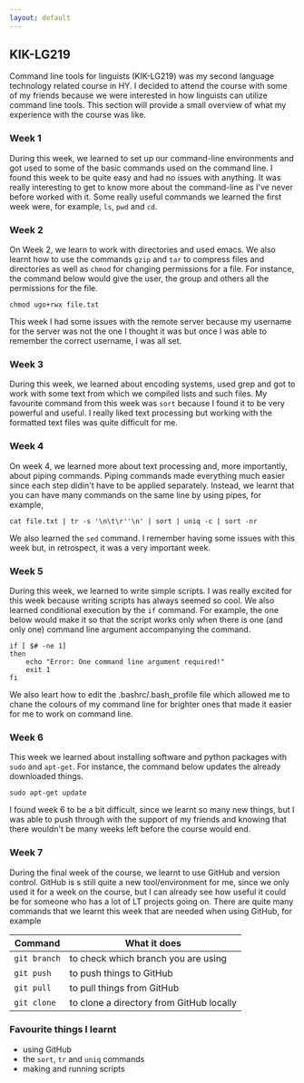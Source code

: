 ```yaml
---
layout: default
---
```


## KIK-LG219

Command line tools for linguists (KIK-LG219) was my second language technology related course in HY. I decided to attend the course with some of my friends because we were interested in how linguists can utilize command line tools. This section will provide a small overview of what my experience with the course was like.

### Week 1

During this week, we learned to set up our command-line environments and got used to some of the basic commands used on the command line. I found this week to be quite easy and had no issues with anything. It was really interesting to get to know more about the command-line as I've never before worked with it. Some really useful commands we learned the first week were, for example, `ls`, `pwd` and `cd`.

### Week 2

On Week 2, we learn to work with directories and used emacs. We also learnt how to use the commands `gzip` and `tar` to compress files and directories as well as `chmod` for changing permissions for a file. For instance, the command below would give the user, the group and others all the permissions for the file.

```
chmod ugo+rwx file.txt
```

This week I had some issues with the remote server because my username for the server was not the one I thought it was but once I was able to remember the correct username, I was all set.

### Week 3

During this week, we learned about encoding systems, used grep and got to work with some text from which we compiled lists and such files. My favourite command from this week was `sort` because I found it to be very powerful and useful. I really liked text processing but working with the formatted text files was quite difficult for me.

### Week 4

On week 4, we learned more about text processing and, more importantly, about piping commands. Piping commands made everything much easier since each step didin't have to be applied separately. Instead, we learnt that you can have many commands on the same line by using pipes, for example,

```
cat file.txt | tr -s '\n\t\r''\n' | sort | uniq -c | sort -nr
```

We also learned the `sed` command. I remember having some issues with this week but, in retrospect, it was a very important week.

### Week 5

During this week, we learned to write simple scripts. I was really excited for this week because writing scripts has always seemed so cool. We also learned conditional execution by the `if` command. For example, the one below would make it so that the script works only when there is one (and only one) command line argument accompanying the command.

```
if [ $# -ne 1]
then
	echo "Error: One command line argument required!"
	exit 1
fi
```

We also leart how to edit the .bashrc/.bash_profile file which allowed me to chane the colours of my command line for brighter ones that made it easier for me to work on command line.

### Week 6

This week we learned about installing software and python packages with `sudo` and `apt-get`. For instance, the command below updates the already downloaded things.

```
sudo apt-get update
```


I found week 6 to be a bit difficult, since we learnt so many new things, but I was able to push through with the support of my friends and knowing that there wouldn't be many weeks left before the course would end.

### Week 7

During the final week of the course, we learnt to use GitHub and version control. GitHub is s still quite a new tool/environment for me, since we only used it for a week on the course, but I can already see how useful it could be for someone who has a lot of LT projects going on. There are quite many commands that we learnt this week that are needed when using GitHub, for example

| Command  	 | What it does	     	       	      	     |
| ------------	 | ----------------------------------------  |
| `git branch`	 | to check which branch you are using	     |
| `git push` 	 | to push things to GitHub   	  	     |
| `git pull`	 | to pull things from GitHub		     |
| `git clone`	 | to clone a directory from GitHub locally  |



### Favourite things I learnt

* using GitHub
* the `sort`, `tr` and `uniq` commands
* making and running scripts